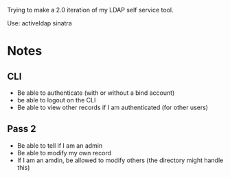 Trying to make a 2.0 iteration of my LDAP self service tool.


Use:
  activeldap
  sinatra



# Notes

## CLI
* Be able to authenticate (with or without a bind account)
* be able to logout on the CLI
* Be able to view other records if I am authenticated (for other users)

## Pass 2
* Be able to tell if I am an admin
* Be able to modify my own record
* If I am an amdin, be allowed to modify others (the directory might handle this)

